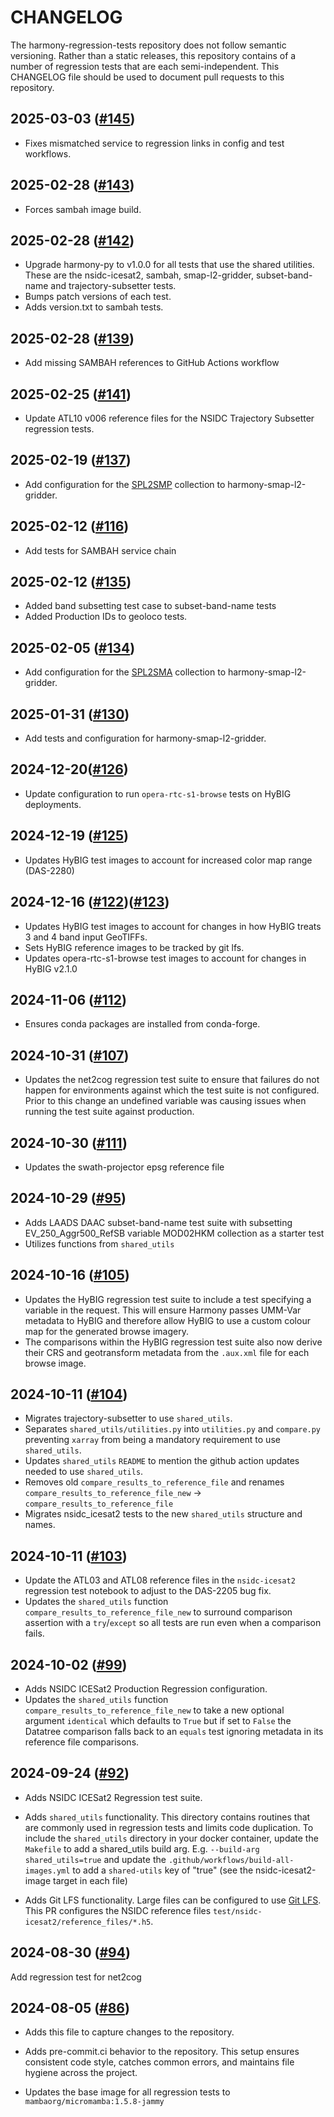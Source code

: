 # CHANGELOG

The harmony-regression-tests repository does not follow semantic
versioning. Rather than a static releases, this repository contains of a number
of regression tests that are each semi-independent.  This CHANGELOG file should be used
to document pull requests to this repository.

## 2025-03-03 ([#145](https://github.com/nasa/harmony-regression-tests/pull/145))

- Fixes mismatched service to regression links in config and test workflows.

## 2025-02-28 ([#143](https://github.com/nasa/harmony-regression-tests/pull/143))

- Forces sambah image build.

## 2025-02-28 ([#142](https://github.com/nasa/harmony-regression-tests/pull/142))

- Upgrade harmony-py to v1.0.0 for all tests that use the shared utilities. These are the nsidc-icesat2, sambah, smap-l2-gridder, subset-band-name and trajectory-subsetter tests.
- Bumps patch versions of each test.
- Adds version.txt to sambah tests.

## 2025-02-28 ([#139](https://github.com/nasa/harmony-regression-tests/pull/139))

- Add missing SAMBAH references to GitHub Actions workflow

## 2025-02-25 ([#141](https://github.com/nasa/harmony-regression-tests/pull/141))

- Update ATL10 v006 reference files for the NSIDC Trajectory Subsetter regression tests.

## 2025-02-19 ([#137](https://github.com/nasa/harmony-regression-tests/pull/137))

- Add configuration for the [SPL2SMP](https://nsidc.org/data/spl2smp/versions/9) collection to harmony-smap-l2-gridder.

## 2025-02-12 ([#116](https://github.com/nasa/harmony-regression-tests/pull/116))

- Add tests for SAMBAH service chain

## 2025-02-12 ([#135](https://github.com/nasa/harmony-regression-tests/pull/135))

- Added band subsetting test case to subset-band-name tests
- Added Production IDs to geoloco tests.

## 2025-02-05 ([#134](https://github.com/nasa/harmony-regression-tests/pull/134))

- Add configuration for the [SPL2SMA](https://nsidc.org/data/spl2sma/versions/3) collection to harmony-smap-l2-gridder.

## 2025-01-31 ([#130](https://github.com/nasa/harmony-regression-tests/pull/130))

- Add tests and configuration for harmony-smap-l2-gridder.

## 2024-12-20([#126](https://github.com/nasa/harmony-regression-tests/pull/126))

- Update configuration to run `opera-rtc-s1-browse` tests on HyBIG deployments.

## 2024-12-19 ([#125](https://github.com/nasa/harmony-regression-tests/pull/125))

- Updates HyBIG test images to account for increased color map range (DAS-2280)

## 2024-12-16 ([#122](https://github.com/nasa/harmony-regression-tests/pull/122))([#123](https://github.com/nasa/harmony-regression-tests/pull/123))

- Updates HyBIG test images to account for changes in how HyBIG treats 3 and 4 band input GeoTIFFs.
- Sets HyBIG reference images to be tracked by git lfs.
- Updates opera-rtc-s1-browse test images to account for changes in HyBIG v2.1.0

## 2024-11-06 ([#112](https://github.com/nasa/harmony-regression-tests/pull/112))

- Ensures conda packages are installed from conda-forge.

## 2024-10-31 ([#107](https://github.com/nasa/harmony-regression-tests/pull/107))

- Updates the net2cog regression test suite to ensure that failures do not
  happen for environments against which the test suite is not configured. Prior
  to this change an undefined variable was causing issues when running the test
  suite against production.

## 2024-10-30 ([#111](https://github.com/nasa/harmony-regression-tests/pull/111))

- Updates the swath-projector epsg reference file

## 2024-10-29 ([#95](https://github.com/nasa/harmony-regression-tests/pull/95))

- Adds LAADS DAAC subset-band-name test suite with subsetting EV_250_Aggr500_RefSB
  variable MOD02HKM collection as a starter test
- Utilizes functions from `shared_utils`

## 2024-10-16 ([#105](https://github.com/nasa/harmony-regression-tests/pull/105))

- Updates the HyBIG regression test suite to include a test specifying a variable
  in the request. This will ensure Harmony passes UMM-Var metadata to HyBIG and
  therefore allow HyBIG to use a custom colour map for the generated browse
  imagery.
- The comparisons within the HyBIG regression test suite also now derive their
  CRS and geotransform metadata from the `.aux.xml` file for each browse image.

## 2024-10-11 ([#104](https://github.com/nasa/harmony-regression-tests/pull/104))

- Migrates trajectory-subsetter to use `shared_utils`.
- Separates `shared_utils/utilities.py` into `utilities.py` and `compare.py` preventing `xarray` from being a mandatory requirement to use `shared_utils`.
- Updates `shared_utils` `README` to mention the github action updates needed to use `shared_utils`.
- Removes old `compare_results_to_reference_file` and renames `compare_results_to_reference_file_new` -> `compare_results_to_reference_file`
- Migrates nsidc_icesat2 tests to the new `shared_utils` structure and names.

## 2024-10-11 ([#103](https://github.com/nasa/harmony-regression-tests/pull/103))

- Update the ATL03 and ATL08 reference files in the `nsidc-icesat2` regression
  test notebook to adjust to the DAS-2205 bug fix.
- Updates the `shared_utils` function `compare_results_to_reference_file_new`
  to surround comparison assertion with a `try`/`except` so all tests are run
  even when a comparison fails.

## 2024-10-02 ([#99](https://github.com/nasa/harmony-regression-tests/pull/99))

- Adds NSIDC ICESat2 Production Regression configuration.
- Updates the `shared_utils` function `compare_results_to_reference_file_new`
  to take a new optional argument `identical` which defaults to `True` but if
  set to `False` the Datatree comparison falls back to an `equals` test
  ignoring metadata in its reference file comparisons.


## 2024-09-24 ([#92](https://github.com/nasa/harmony-regression-tests/pull/92))

- Adds NSIDC ICESat2 Regression test suite.

- Adds `shared_utils` functionality. This directory contains routines that are commonly used in regression tests and limits code duplication. To include the `shared_utils` directory in your docker container, update the `Makefile` to add a shared_utils build arg. E.g. `--build-arg shared_utils=true` and update the `.github/workflows/build-all-images.yml` to add a `shared-utils` key of "true" (see the nsidc-icesat2-image target in each file)

- Adds Git LFS functionality. Large files can be configured to use [Git LFS](https://git-lfs.com/). This PR configures the NSIDC reference files  `test/nsidc-icesat2/reference_files/*.h5`.


## 2024-08-30 ([#94](https://github.com/nasa/harmony-regression-tests/pull/94))

Add regression test for net2cog

## 2024-08-05 ([#86](https://github.com/nasa/harmony-regression-tests/pull/86))

- Adds this file to capture changes to the repository.

- Adds pre-commit.ci behavior to the repository. This setup ensures consistent code style, catches common errors, and maintains file hygiene across the project.

- Updates the base image for all regression tests to `mambaorg/micromamba:1.5.8-jammy`
